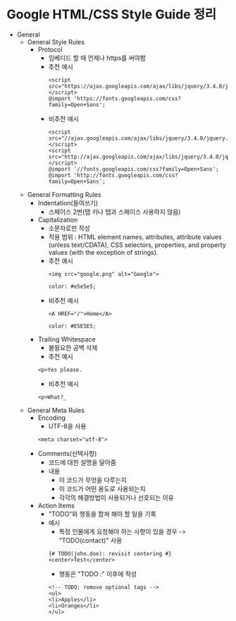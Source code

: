 # Google HTML/CSS Style Guide 정리

- General
    - General Style Rules
        - Protocol
            - 임베디드 할 때 언제나 https를 써야함
            - 추천 예시
                ```
                <script src="https://ajax.googleapis.com/ajax/libs/jquery/3.4.0/jquery.min.js"></script>
                @import 'https://fonts.googleapis.com/css?family=Open+Sans';
                ```
            - 비추천 얘시
                ```
                <script src="//ajax.googleapis.com/ajax/libs/jquery/3.4.0/jquery.min.js"></script>
                <script src="http://ajax.googleapis.com/ajax/libs/jquery/3.4.0/jquery.min.js"></script>
                @import '//fonts.googleapis.com/css?family=Open+Sans';
                @import 'http://fonts.googleapis.com/css?family=Open+Sans';
                ```
    - General Formatting Rules
        - Indentation(들여쓰기)
            - 스페이스 2번(탭 키나 탭과 스페이스 사용하지 않음)
        - Capitalization
            - 소문자로만 작성
            - 적용 범위 : HTML element names, attributes, attribute values (unless text/CDATA), CSS selectors, properties, and property values (with the exception of strings).
            - 추천 예시
                ```
                <img src="google.png" alt="Google">

                color: #e5e5e5;
                ```
            - 비추천 예시
                ```
                <A HREF="/">Home</A>

                color: #E5E5E5;
                ```
        - Trailing Whitespace
            - 불필요한 공백 삭제
            - 추천 예시
            ```
            <p>Yes please.
            ```
            - 비추천 예시
            ```
            <p>What?_
            ```
    - General Meta Rules
        - Encoding
            - UTF-8을 사용
            ```
            <meta charset="utf-8">
            ```
        - Comments(선택사항)
            - 코드에 대한 설명을 달아줌
            - 내용
                - 이 코드가 무엇을 다루는지
                - 이 코드가 어떤 용도로 사용되는지
                - 각각의 해결방법이 사용되거나 선호되는 이유
        - Action Items
            - "TODO"와 행동을 합쳐 해야 할 일을 기록
            - 예시
                - 특정 인물에게 요청해야 하는 사항이 있을 경우 -> "TODO(contact)" 사용
                ```
                {# TODO(john.doe): revisit centering #}
                <center>Test</center>
                ```
                - 행동은 "TODO :" 이후에 작성
                ```
                <!-- TODO: remove optional tags -->
                <ul>
                <li>Apples</li>
                <li>Oranges</li>
                </ul>
                ```
                
